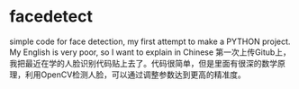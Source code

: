 # facedetect
simple code for face detection, my first attempt to make a PYTHON project.
My English is very poor, so I want to explain in Chinese
第一次上传Gitub上，我把最近在学的人脸识别代码贴上去了。代码很简单，但是里面有很深的数学原理，利用OpenCV检测人脸，可以通过调整参数达到更高的精准度。
